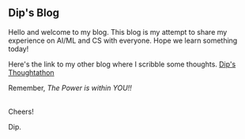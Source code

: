 ## Dip's Blog


Hello and welcome to my blog. 
This blog is my attempt to share my experience on AI/ML and CS with everyone.
Hope we learn something today!



Here's the link to my other blog where I scribble some thoughts.
[Dip's Thoughtathon](https://iambanik.wordpress.com/)



Remember, *The Power is within YOU!!* 
<br/><br/>


Cheers!

Dip.

